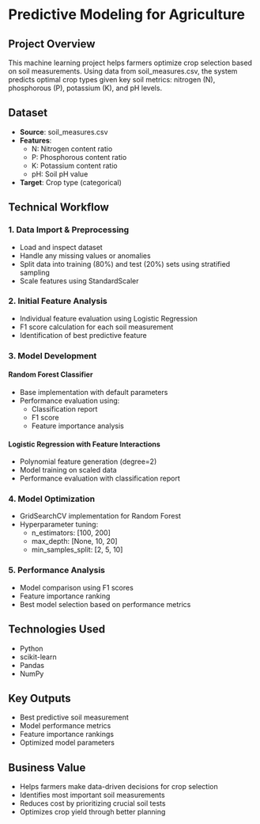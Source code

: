 # Predictive Modeling for Agriculture

## Project Overview
This machine learning project helps farmers optimize crop selection based on soil measurements. Using data from soil_measures.csv, the system predicts optimal crop types given key soil metrics: nitrogen (N), phosphorous (P), potassium (K), and pH levels.

## Dataset
- **Source**: soil_measures.csv
- **Features**: 
  - N: Nitrogen content ratio
  - P: Phosphorous content ratio  
  - K: Potassium content ratio
  - pH: Soil pH value
- **Target**: Crop type (categorical)

## Technical Workflow

### 1. Data Import & Preprocessing
- Load and inspect dataset
- Handle any missing values or anomalies
- Split data into training (80%) and test (20%) sets using stratified sampling
- Scale features using StandardScaler

### 2. Initial Feature Analysis
- Individual feature evaluation using Logistic Regression
- F1 score calculation for each soil measurement
- Identification of best predictive feature

### 3. Model Development

#### Random Forest Classifier
- Base implementation with default parameters
- Performance evaluation using:
  - Classification report
  - F1 score
  - Feature importance analysis

#### Logistic Regression with Feature Interactions
- Polynomial feature generation (degree=2)
- Model training on scaled data
- Performance evaluation with classification report

### 4. Model Optimization
- GridSearchCV implementation for Random Forest
- Hyperparameter tuning:
  - n_estimators: [100, 200]
  - max_depth: [None, 10, 20]
  - min_samples_split: [2, 5, 10]

### 5. Performance Analysis
- Model comparison using F1 scores
- Feature importance ranking
- Best model selection based on performance metrics

## Technologies Used
- Python
- scikit-learn
- Pandas
- NumPy

## Key Outputs
- Best predictive soil measurement
- Model performance metrics
- Feature importance rankings
- Optimized model parameters

## Business Value
- Helps farmers make data-driven decisions for crop selection
- Identifies most important soil measurements
- Reduces cost by prioritizing crucial soil tests
- Optimizes crop yield through better planning
